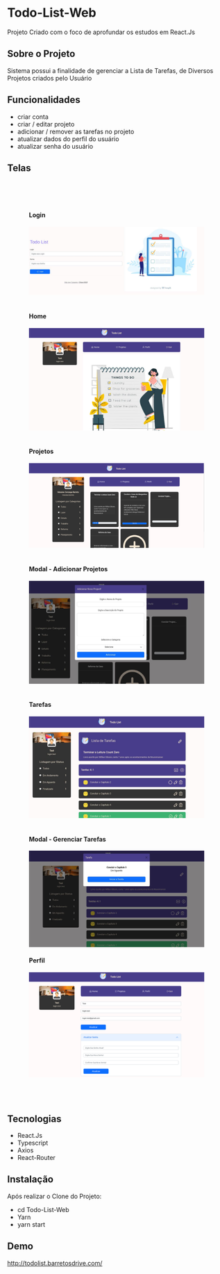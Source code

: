 # Todo-List-Web
Projeto Criado com o foco de aprofundar os estudos em React.Js

## Sobre o Projeto
Sistema possui a finalidade de gerenciar a Lista de Tarefas, de Diversos Projetos criados pelo Usuário 

## Funcionalidades
- criar conta 
- criar / editar projeto 
- adicionar / remover as tarefas no projeto
- atualizar dados do perfil do usuário
- atualizar senha do usuário

## Telas
<div style="padding: 50px">
  <h4>Login</h4>
  <img src="https://github.com/messias-barreto/messias-barreto-assets/blob/main/todo-list/login.jpg?raw=true" />
  <br /> <br />
  
  <h4>Home</h4>
  <img src="https://github.com/messias-barreto/messias-barreto-assets/blob/main/todo-list/dashboard.jpg?raw=true" />
  <br /> <br />
  
  <h4>Projetos</h4>
  <img src="https://github.com/messias-barreto/messias-barreto-assets/blob/main/todo-list/projects.jpg?raw=true" />
  <br /> <br />
  
  <h4>Modal - Adicionar Projetos</h4>
  <img src="https://github.com/messias-barreto/messias-barreto-assets/blob/main/todo-list/add-project.jpg?raw=true" />
  <br /> <br />
  
  <h4>Tarefas</h4>
  <img src="https://github.com/messias-barreto/messias-barreto-assets/blob/main/todo-list/tarefas.jpg?raw=true" />
  <br /> <br />
  
  <h4>Modal - Gerenciar Tarefas</h4>
  <img src="https://github.com/messias-barreto/messias-barreto-assets/blob/main/todo-list/iniciar-tarefa.jpg?raw=true" />
  
   <h4>Perfil</h4>
  <img src="https://github.com/messias-barreto/messias-barreto-assets/blob/main/todo-list/perfil.jpg?raw=true" />
</div>

## Tecnologias
- React.Js
- Typescript
- Axios
- React-Router

## Instalação 
Após realizar o Clone do Projeto:
- cd Todo-List-Web
- Yarn 
- yarn start

## Demo 
http://todolist.barretosdrive.com/
